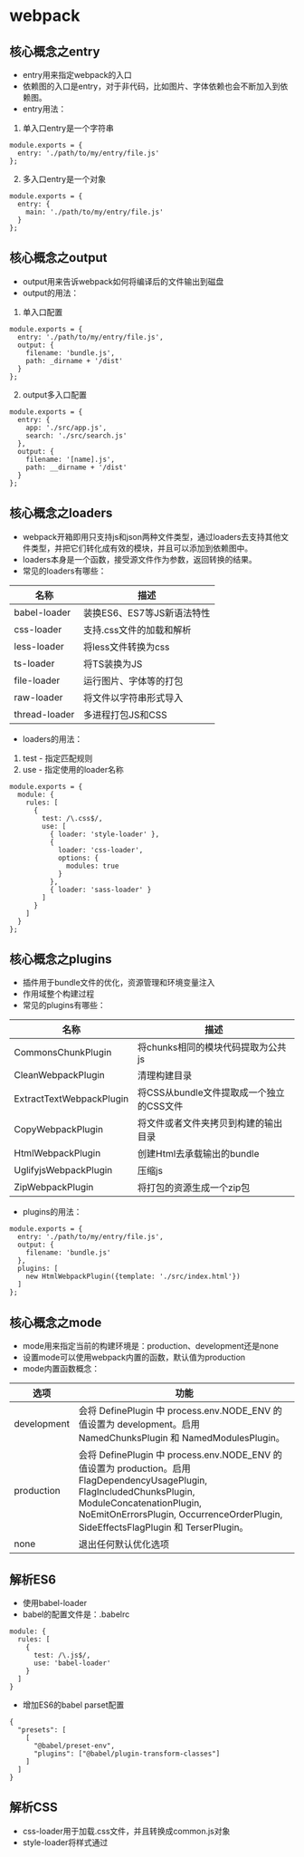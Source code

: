 # webpack
## 核心概念之entry
- entry用来指定webpack的入口
- 依赖图的入口是entry，对于非代码，比如图片、字体依赖也会不断加入到依赖图。
- entry用法：
1. 单入口entry是一个字符串
```
module.exports = {
  entry: './path/to/my/entry/file.js'
};
```
2. 多入口entry是一个对象
```
module.exports = {
  entry: {
    main: './path/to/my/entry/file.js'
  }
};
```
## 核心概念之output
- output用来告诉webpack如何将编译后的文件输出到磁盘
- output的用法：
1. 单入口配置
```
module.exports = {
  entry: './path/to/my/entry/file.js',
  output: {
    filename: 'bundle.js',
    path: _dirname + '/dist'
  }
};
```
2. output多入口配置
```
module.exports = {
  entry: {
    app: './src/app.js',
    search: './src/search.js'
  },
  output: {
    filename: '[name].js',
    path: __dirname + '/dist'
  }
};
```
## 核心概念之loaders
- webpack开箱即用只支持js和json两种文件类型，通过loaders去支持其他文件类型，并把它们转化成有效的模块，并且可以添加到依赖图中。
- loaders本身是一个函数，接受源文件作为参数，返回转换的结果。
- 常见的loaders有哪些：

名称 | 描述
------ | ------
babel-loader | 装换ES6、ES7等JS新语法特性
css-loader | 支持.css文件的加载和解析
less-loader | 将less文件转换为css
ts-loader | 将TS装换为JS
file-loader | 运行图片、字体等的打包
raw-loader | 将文件以字符串形式导入
thread-loader | 多进程打包JS和CSS

- loaders的用法：
1. test - 指定匹配规则
2. use - 指定使用的loader名称
```
module.exports = {
  module: {
    rules: [
      {
        test: /\.css$/,
        use: [
          { loader: 'style-loader' },
          {
            loader: 'css-loader',
            options: {
              modules: true
            }
          },
          { loader: 'sass-loader' }
        ]
      }
    ]
  }
};
```
## 核心概念之plugins
- 插件用于bundle文件的优化，资源管理和环境变量注入
- 作用域整个构建过程
- 常见的plugins有哪些：

名称 | 描述
------ | ------
CommonsChunkPlugin | 将chunks相同的模块代码提取为公共js
CleanWebpackPlugin | 清理构建目录
ExtractTextWebpackPlugin | 将CSS从bundle文件提取成一个独立的CSS文件
CopyWebpackPlugin | 将文件或者文件夹拷贝到构建的输出目录
HtmlWebpackPlugin | 创建Html去承载输出的bundle
UglifyjsWebpackPlugin | 压缩js
ZipWebpackPlugin | 将打包的资源生成一个zip包

- plugins的用法：
```
module.exports = {
  entry: './path/to/my/entry/file.js',
  output: {
    filename: 'bundle.js'
  },
  plugins: [
    new HtmlWebpackPlugin({template: './src/index.html'})
  ]
};
```
## 核心概念之mode
- mode用来指定当前的构建环境是：production、development还是none
- 设置mode可以使用webpack内置的函数，默认值为production
- mode内置函数概念：

选项 | 功能
------ | ------
development | 会将 DefinePlugin 中 process.env.NODE_ENV 的值设置为 development。启用 NamedChunksPlugin 和 NamedModulesPlugin。
production | 会将 DefinePlugin 中 process.env.NODE_ENV 的值设置为 production。启用 FlagDependencyUsagePlugin, FlagIncludedChunksPlugin, ModuleConcatenationPlugin, NoEmitOnErrorsPlugin, OccurrenceOrderPlugin, SideEffectsFlagPlugin 和 TerserPlugin。
none | 退出任何默认优化选项

## 解析ES6
- 使用babel-loader
- babel的配置文件是：.babelrc
```
module: {
  rules: [
    {
      test: /\.js$/,
      use: 'babel-loader'
    }
  ]
}
```
- 增加ES6的babel parset配置
```
{
  "presets": [
    [
      "@babel/preset-env",
      "plugins": ["@babel/plugin-transform-classes"]
    ]
  ]
}
```
## 解析CSS
- css-loader用于加载.css文件，并且转换成common.js对象
- style-loader将样式通过<style>标签插入到head中
```
module: {
  rules: [
    {
      test: /\.css$/,
      use: ['style-loader', 'css-loader']
    }
  ]
}
```

## 解析less和sass
- sass-loader用于将sass装换成css
```
module: {
  rules: [{
    test: /\.scss$/,
    use: [
        "style-loader", // 将 JS 字符串生成为 style 节点
        "css-loader", // 将 CSS 转化成 CommonJS 模块
        "sass-loader" // 将 Sass 编译成 CSS，默认使用 Node Sass
    ]
  }]
}
```

## 解析图片
- file-loader用于处理文件
```
module: {
  rules: [{
    test: /.(png|jpg|gif|jpeg)$/,
    use: [
        {
            loader: 'file-loader',
            options: {
                name: '[name]_[hash:8].[ext]'
            }
        }
    ]
  }]
}
```

## 解析字体
- file-loader也可以用于处理字体
```
module: {
  rules: [{
    test: /.(woff|woff2|eot|ttf|otf)$/,
    use: [
        {
            loader: 'file-loader',
            options: {
                name: '[name]_[hash:8][ext]'
            }
        }
    ]
  }]
}
```

## 使用url-loader
- url-loader也可以处理图片和字体
- 可以设置较小资源自动base64
```
module: {
  rules: [
    {
      test: /\.(png|jpg|gif)$/i,
      use: [
        {
          loader: 'url-loader',
          options: {
            limit: 10240
          }
        }
      ]
    }
  ]
}
```

## webpack中监听文件
- 文件监听是发现源码发生变化时，自动重新构建出新的输出文件
- webpack 开启监听模式，有两种方式：
1. 启动webpack命令时，带上 --watch参数
2. 在配置webpack.config.js中设置watch:true
- 唯一缺陷：每次需要手动刷新浏览器
- 原理分析：
1. 轮询判断文件的最后编辑时间是否变化
2. 某个文件发生变化，并不会立刻告诉监听者，而是先缓存起来，等aggregateTimeout
```
module.exports = {
  // 默认false, 也就是不开启
  watch: true,
  // 只有监听模式时，watchOptions才有意义
  watchOptions: {
    // 默认为空，不监听的文件或文件夹，支持正则匹配
    ignored: /node_modules/,
    // 监听到变化发生后等待300秒再去执行，默认300ms
    aggregateTimeout: 300,
    // 判断文件是否发生变化是通过不停询问系统指定文件有没有变化实现的，默认每秒问1000次
    poll: 1000
  }
};
```

## 热更新：webpack-dev-server
- WDS 不刷新浏览器
- WDS 不输出文件，而是放在内存中
- 使用HotModuleReplacementPlugin插件

## 热更新：使用webpack-dev-middleware
- WDM 将 webpack 输出的文件传输给服务器
- 适用于灵活的定制场景

## 热更新的原理分析
- Webpack Compile：将JS编译成Bundle
- HMR Server：将热更新的文件输出给 HMR Runtime
- Bundle server：提供文件在浏览器的访问
- HMR Runtime：会被注入到浏览器，更新文件的变化
- bundle.js：构建输出的文件

## 文件指纹
- Hash：和整个项目的构建相关，只要相关文件有修改，整个项目构建的hash值就会更改
- Chunkhash：和webpack打包的chunk有关，不同的entry会生成不同的chunkhash值
- Contenthash：根据文件内容来定义hash，文件内容不变，则contenthash不变

## JS的文件指纹设置
- 设置output的filename，使用[chunkhash]

## CSS的文件指纹设置
- 设置MiniCssExtractPlugin的filename，使用[contenthash]

## 图片的文件指纹设置
- 设置file-loader的name，使用[hash]

## JS文件的压缩
- 内置了uglifyjs-webpack-plugin

## CSS文件压缩
- 使用 optimize-css-assets-webpack-plugin
- 同时使用cssnano
```
plugins: [
  new OptimizeCSSAssetsPlugin({
    assetNameRegExp: /\.css$/g,
    cssProcessor: require('cssnano')
  })
]
```

## html文件压缩
- 修改html-webpack-plugin，设置压缩参数
```
plugins: [
  new HtmlWebpackPlugin({
    template: path.join(__dirname, 'src/index.html'),
    filename: 'index.html',
    chunks: ['index'],
    inject: true,
    minify: {
      html5: true,
      collapseWhitespace: true,
      preserveLineBreaks: false,
      minifyCSS: true,
      minifyJS: true,
      removeComments: false
    }
  })
]
```
